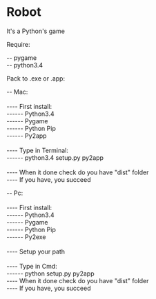 # Robot

It's a Python's game

Require:

-- pygame <br>
-- python3.4

Pack to .exe or .app:

-- Mac: <br> <br>
---- First install: <br>
------ Python3.4 <br>
------ Pygame <br>
------ Python Pip <br>
------ Py2app <br> <br>
---- Type in Terminal: <br>
------ python3.4 setup.py py2app <br> <br>
---- When it done check do you have "dist" folder <br>
---- If you have, you succeed <br>

-- Pc: <br> <br>
---- First install: <br>
------ Python3.4 <br>
------ Pygame <br>
------ Python Pip <br>
------ Py2exe <br> <br>
---- Setup your path <br> <br>
---- Type in Cmd: <br>
------ python setup.py py2app <br>
---- When it done check do you have "dist" folder <br>
---- If you have, you succeed <br>
